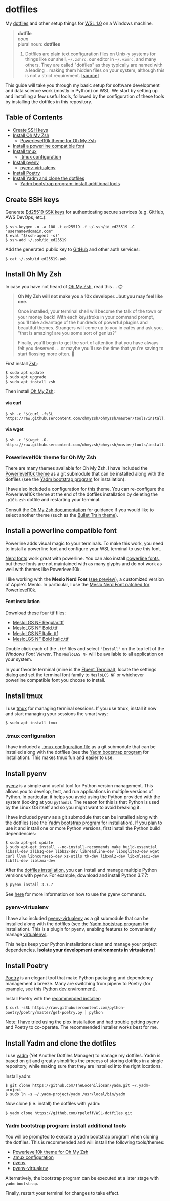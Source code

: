 # dotfiles

My [dotfiles](https://en.wikipedia.org/wiki/Hidden_file_and_hidden_directory#Unix_and_Unix-like_environments) and other setup things for [WSL 1.0](https://docs.microsoft.com/en-us/windows/wsl/) on a Windows machine.

> **dotfile**\
> *noun* \
> plural noun: **dotfiles**
> 
> 1. Dotfiles are plain text configuration files on Unix-y systems for things like our shell, `~/.zshrc`, our editor in `~/.vimrc`, and many others. They are called "dotfiles" as they typically are named with a leading `.` making them hidden files on your system, although this is not a strict requirement.
> [[source](https://thoughtbot.com/upcase/videos/intro-to-dotfiles#:~:text=Dotfiles%20are%20plain%20text%20configuration,although%20this%20is%20not%20a%20strict%20requirement.)]

This guide will take you through my basic setup for software development and data science work (mostly in Python) on WSL. We start by setting up and installing a few useful tools, followed by the configuration of these tools by installing the dotfiles in this repository.

## Table of Contents

- [Create SSH keys](#Create-SSH-keys)
- [Install Oh My Zsh](#Install-Oh-My-Zsh)
    - [Powerlevel10k theme for Oh My Zsh](#Powerlevel10k-theme-for-Oh-My-Zsh)
- [Install a powerline compatible font](#Install-a-powerline-compatible-font)
- [Install tmux](#Install-tmux)
    - [.tmux configuration](#tmux-configuration)
- [Install pyenv](#Install-pyenv)
    - [pyenv-virtualenv](#pyenv-virtualenv)
- [Install Poetry](#Install-Poetry)
- [Install Yadm and clone the dotfiles](#Install-Yadm-and-clone-the-dotfiles)
    - [Yadm bootstrap program: install additional tools](#Yadm-bootstrap-program-install-additional-tools)

## Create SSH keys

Generate [Ed25519 SSK keys](https://medium.com/risan/upgrade-your-ssh-key-to-ed25519-c6e8d60d3c54) for authenticating secure services (e.g. GitHub, AWS DevOps, etc.):

```Shell    
$ ssh-keygen -o -a 100 -t ed25519 -f ~/.ssh/id_ed25519 -C "username@domain.com"
$ eval "$(ssh-agent -s)"
$ ssh-add ~/.ssh/id_ed25519
```

Add the generated public key to [GitHub](https://github.com/settings/ssh/new) and other auth services:

```Shell
$ cat ~/.ssh/id_ed25519.pub
```

## Install Oh My Zsh

In case you have not heard of [Oh My Zsh](https://github.com/ohmyzsh/ohmyzsh), read this ... 🙃

> **Oh My Zsh will not make you a 10x developer...but you may feel like one.**
>
> Once installed, your terminal shell will become the talk of the town or your money back! With each keystroke in your command prompt, you'll take advantage of the hundreds of powerful plugins and beautiful themes. Strangers will come up to you in cafés and ask you, "that is amazing! are you some sort of genius?"
>
>Finally, you'll begin to get the sort of attention that you have always felt you deserved. ...or maybe you'll use the time that you're saving to start flossing more often. 😬
> 

First install [Zsh](https://github.com/ohmyzsh/ohmyzsh/wiki/Installing-ZSH):

```Shell
$ sudo apt update
$ sudo apt upgrade
$ sudo apt install zsh
```

Then install [Oh My Zsh](https://github.com/ohmyzsh/ohmyzsh):

#### via curl
```Shell
$ sh -c "$(curl -fsSL https://raw.githubusercontent.com/ohmyzsh/ohmyzsh/master/tools/install.sh)"
```

#### via wget
```Shell
$ sh -c "$(wget -O- https://raw.githubusercontent.com/ohmyzsh/ohmyzsh/master/tools/install.sh)"
```

### Powerlevel10k theme for Oh My Zsh

There are many themes available for Oh My Zsh. I have included the [Powerlevel10k theme](https://github.com/romkatv/powerlevel10k) as a git submodule that can be installed along with the dotfiles (see the [Yadm bootstrap program](#Yadm-bootstrap-program-install-additional-tools) for installation). 

I have also included a configuration for this theme. You can re-configure the Powerlevel10k theme at the end of the dotfiles installation by deleting the `.p10k.zsh` dotfile and restarting your terminal.

Consult the [Oh My Zsh documentation](https://github.com/ohmyzsh/ohmyzsh#themes) for guidance if you would like to select another theme (such as the [Bullet Train theme](https://github.com/caiogondim/bullet-train.zsh)).

## Install a powerline compatible font

Powerline adds visual magic to your terminals. To make this work, you need to install a powerline font and configure your WSL terminal to use this font.

[Nerd fonts](https://www.nerdfonts.com/) work great with powerline. You can also install [powerline fonts](https://github.com/powerline/fonts), but these fonts are not maintained with as many glyphs and do not work as well with themes like Powerlevel10k.

I like working with the **Meslo Nerd Font** ([see preview](https://www.programmingfonts.org/#meslo)), a customized version of Apple's Menlo. In particular, I use the [Meslo Nerd Font patched for Powerlevel10k](https://github.com/romkatv/powerlevel10k#meslo-nerd-font-patched-for-powerlevel10k).

#### Font installation

Download these four ttf files:

- [MesloLGS NF Regular.ttf](https://github.com/romkatv/powerlevel10k-media/raw/master/MesloLGS%20NF%20Regular.ttf)
- [MesloLGS NF Bold.ttf](https://github.com/romkatv/powerlevel10k-media/raw/master/MesloLGS%20NF%20Regular.ttf)
- [MesloLGS NF Italic.ttf](https://github.com/romkatv/powerlevel10k-media/raw/master/MesloLGS%20NF%20Regular.ttf)
- [MesloLGS NF Bold Italic.ttf](https://github.com/romkatv/powerlevel10k-media/raw/master/MesloLGS%20NF%20Bold%20Italic.ttf)

Double click each of the `.ttf` files and select `"Install"` on the top left of the *Windows Font Viewer*. The `MesloLGS NF` will be available to all application on your system.

In your favorite terminal (mine is the [Fluent Terminal](https://github.com/felixse/FluentTerminal)), locate the settings dialog and set the terminal font family to `MesloLGS NF` or whichever powerline compatible font you choose to install.

## Install tmux

I use [tmux](https://github.com/tmux/tmux/wiki) for managing terminal sessions. If you use tmux, install it now and start managing your sessions the smart way:

```Shell
$ sudo apt install tmux
```

### .tmux configuration

I have included a [.tmux configuration file](https://github.com/gpakosz/.tmux) as a git submodule that can be installed along with the dotfiles (see the [Yadm bootstrap program](#Yadm-bootstrap-program-install-additional-tools) for installation). This makes tmux fun and easier to use.

## Install pyenv

[pyenv](https://github.com/pyenv/pyenv) is a simple and useful tool for Python version management. This allows you to develop, test, and run applications in multiple versions of Python. In particular, it helps you avoid using the Python provided with the system (looking at you `python3`). The reason for this is that Python is used by the Linux OS itself and so you might want to avoid breaking it.

I have included pyenv as a git submodule that can be installed along with the dotfiles (see the [Yadm bootstrap program](#Yadm-bootstrap-program-install-additional-tools) for installation). If you plan to use it and install one or more Python versions, first install the Python build dependencies:

```Shell
$ sudo apt-get update
$ sudo apt-get install --no-install-recommends make build-essential libssl-dev zlib1g-dev libbz2-dev libreadline-dev libsqlite3-dev wget curl llvm libncurses5-dev xz-utils tk-dev libxml2-dev libxmlsec1-dev libffi-dev liblzma-dev
```

After the [dotfiles installation](#Install-Yadm-and-clone-the-dotfiles), you can install and manage multiple Python versions with pyenv. For example, download and install Python 3.7.7:

```Shell
$ pyenv install 3.7.7
```

See [here](https://github.com/pyenv/pyenv/blob/master/COMMANDS.md) for more information on how to use the pyenv commands.

### pyenv-virtualenv

I have also included [pyenv-virtualenv](https://github.com/pyenv/pyenv-virtualenv) as a git submodule that can be installed along with the dotfiles (see the [Yadm bootstrap program](#Yadm-bootstrap-program-install-additional-tools) for installation). This is a plugin for pyenv, enabling features to conveniently manage [virtualenvs](https://virtualenv.pypa.io/en/latest/).

This helps keep your Python installations clean and manage your project dependencies. **Isolate your development environments in virtualenvs!**

## Install Poetry

[Poetry](https://python-poetry.org/) is an elegant tool that make Python packaging and dependency management a breeze. Many are switching from pipenv to Poetry (for example, see this [Python dev environment](https://jacobian.org/2019/nov/11/python-environment-2020/)).

Install Poetry with the [recommended installer](https://python-poetry.org/docs/#osx-linux-bashonwindows-install-instructions):

```Shell
$ curl -sSL https://raw.githubusercontent.com/python-poetry/poetry/master/get-poetry.py | python
```

Note: I have tried using the pipx installation and had trouble getting pyenv and Poetry to co-operate. The recommended installer works best for me.

## Install Yadm and clone the dotfiles

I use [yadm](https://yadm.io/) (Yet Another Dotfiles Manager) to manage my dotfiles. Yadm is based on git and greatly simplifies the process of storing dotfiles in a single repository, while making sure that they are installed into the right locations.

Install yadm:

```Shell
$ git clone https://github.com/TheLocehiliosan/yadm.git ~/.yadm-project
$ sudo ln -s ~/.yadm-project/yadm /usr/local/bin/yadm
```

Now clone (i.e. install) the dotfiles with yadm:

```Shell
$ yadm clone https://github.com/rpeloff/WSL-dotfiles.git
```

### Yadm bootstrap program: install additional tools

You will be prompted to execute a yadm bootstrap program when cloning the dotfiles. This is recommended and will install the following tools/themes:

- [Powerlevel10k theme for Oh My Zsh](#Powerlevel10k-theme-for-Oh-My-Zsh)
- [.tmux configuration](#tmux-configuration)
- [pyenv](#Install-pyenv)
- [pyenv-virtualenv](#pyenv-virtualenv)

Alternatively, the bootstrap program can be executed at a later stage with `yadm bootstrap`.

Finally, restart your terminal for changes to take effect.
